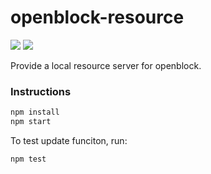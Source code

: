 # openblock-resource

![](https://img.shields.io/travis/com/openblockcc/openblock-resource) ![](https://img.shields.io/github/license/openblockcc/openblock-resource)

Provide a local resource server for openblock.

### Instructions

```bash
npm install
npm start
```

To test update funciton, run:

```bash
npm test
```
